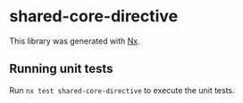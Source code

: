 # shared-core-directive

This library was generated with [Nx](https://nx.dev).

## Running unit tests

Run `nx test shared-core-directive` to execute the unit tests.
